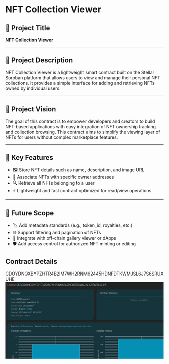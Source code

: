 # NFT Collection Viewer

## 📌 Project Title
**NFT Collection Viewer**

---

## 📄 Project Description
NFT Collection Viewer is a lightweight smart contract built on the Stellar Soroban platform that allows users to view and manage their personal NFT collections. It provides a simple interface for adding and retrieving NFTs owned by individual users.

---

## 🎯 Project Vision
The goal of this contract is to empower developers and creators to build NFT-based applications with easy integration of NFT ownership tracking and collection browsing. This contract aims to simplify the viewing layer of NFTs for users without complex marketplace features.

---

## 🚀 Key Features
- 🖼️ Store NFT details such as name, description, and image URL
- 👤 Associate NFTs with specific owner addresses
- 🔍 Retrieve all NFTs belonging to a user
- ⚡ Lightweight and fast contract optimized for read/view operations

---

## 🔮 Future Scope
- 🏷️ Add metadata standards (e.g., token_id, royalties, etc.)
- 🌐 Support filtering and pagination of NFTs
- 🔗 Integrate with off-chain gallery viewer or dApps
- 🛡️ Add access control for authorized NFT minting or editing

## Contract Details
CDOYDNQXBYPZHTR4B2IM7WH2RNM62445HDNFDTKWMJSL6J7S6SRUXUHE
![alt text](image.png)

